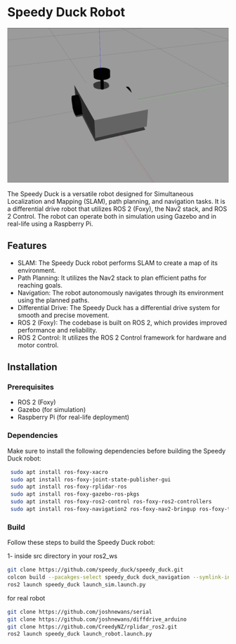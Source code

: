# Speedy Duck Robot

![Speedy Duck](speedy_duck_gazebo.png)

The Speedy Duck is a versatile robot designed for Simultaneous Localization and Mapping (SLAM), path planning, and navigation tasks. It is a differential drive robot that utilizes ROS 2 (Foxy), the Nav2 stack, and ROS 2 Control. The robot can operate both in simulation using Gazebo and in real-life using a Raspberry Pi.

## Features

- SLAM: The Speedy Duck robot performs SLAM to create a map of its environment. 
- Path Planning: It utilizes the Nav2 stack to plan efficient paths for reaching goals.
- Navigation: The robot autonomously navigates through its environment using the planned paths.
- Differential Drive: The Speedy Duck has a differential drive system for smooth and precise movement.
- ROS 2 (Foxy): The codebase is built on ROS 2, which provides improved performance and reliability.
- ROS 2 Control: It utilizes the ROS 2 Control framework for hardware and motor control.

## Installation

### Prerequisites

- ROS 2 (Foxy)
- Gazebo (for simulation)
- Raspberry Pi (for real-life deployment)

### Dependencies

Make sure to install the following dependencies before building the Speedy Duck robot:

```bash
 sudo apt install ros-foxy-xacro
 sudo apt install ros-foxy-joint-state-publisher-gui
 sudo apt install ros-foxy-rplidar-ros
 sudo apt install ros-foxy-gazebo-ros-pkgs
 sudo apt install ros-foxy-ros2-control ros-foxy-ros2-controllers
 sudo apt install ros-foxy-navigation2 ros-foxy-nav2-bringup ros-foxy-turtlebot3
 ```
 
 ### Build

 Follow these steps to build the Speedy Duck robot:

 1- inside src directory in your ros2_ws
 ```bash
 git clone https://github.com/speedy_duck/speedy_duck.git
colcon build --pacakges-select speedy_duck duck_navigation --symlink-install 
ros2 launch speedy_duck launch_sim.launch.py
 ```
for real robot
```bash
git clone https://github.com/joshnewans/serial
git clone https://github.com/joshnewans/diffdrive_arduino
git clone https://github.com/CreedyNZ/rplidar_ros2.git
ros2 launch speedy_duck launch_robot.launch.py
```
